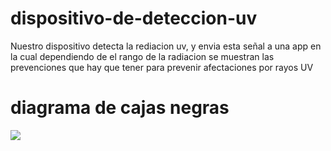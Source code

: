 # dispositivo-de-deteccion-uv
Nuestro dispositivo detecta la rediacion uv, y envia esta señal a una app en la cual dependiendo de el rango de  la radiacion se muestran las prevenciones que hay que tener para prevenir afectaciones por rayos UV

# diagrama de cajas negras
<img src="https://i.postimg.cc/nzpQvwTV/diagrama-de-cajas-negras.jpg">
